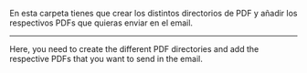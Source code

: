 En esta carpeta tienes que crear los distintos directorios de PDF y añadir los respectivos PDFs que quieras enviar en el email.

------------------------------------------------------------------------

Here, you need to create the different PDF directories and add the respective PDFs that you want to send in the email.